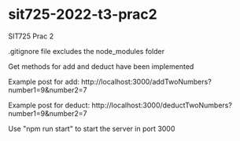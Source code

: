 # sit725-2022-t3-prac2
SIT725 Prac 2

.gitignore file excludes the node_modules folder

Get methods for add and deduct have been implemented

Example post for add:
http://localhost:3000/addTwoNumbers?number1=9&number2=7

Example post for deduct:
http://localhost:3000/deductTwoNumbers?number1=9&number2=7

Use "npm run start" to start the server in port 3000
